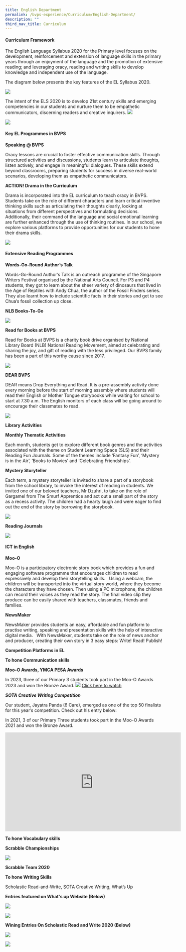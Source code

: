 ```yaml
---
title: English Department
permalink: /bvps-experience/Curriculum/English-Department/
description: ""
third_nav_title: Curriculum
---
```

#### **Curriculum Framework**&nbsp; &nbsp;&nbsp;  


  

The English Language Syllabus 2020 for the Primary level focuses on the development, reinforcement and extension of language skills in the primary years through an enjoyment of the language and the promotion of extensive reading; and leveraging oracy, reading and writing skills to develop knowledge and independent use of the language.  
  
The diagram below presents the key features of the EL Syllabus 2020.

![](/images/BVPS%20Experience/Curriculum/English%20Department/E1.png)

The intent of the ELS 2020 is to develop 21st century skills and emerging competencies in our students and nurture them to be empathetic communicators, discerning readers and creative inquirers.
![](/images/BVPS%20Experience/Curriculum/English%20Department/testttt.jpg)


![](/images/BVPS%20Experience/Curriculum/English%20Department/3boxes.png)

#### **Key EL Programmes in BVPS**  

**Speaking @ BVPS**

Oracy lessons are crucial to foster effective communication skills. Through structured activities and discussions, students learn to articulate thoughts, listen actively, and engage in meaningful dialogues. These skills extend beyond classrooms, preparing students for success in diverse real-world scenarios, developing them as empathetic communicators.

  **ACTION! Drama in the Curriculum**&nbsp;

Drama is incorporated into the EL curriculum to teach oracy in BVPS. Students take on the role of different characters and learn critical inventive thinking skills such as articulating their thoughts clearly, looking at situations from different perspectives and formulating decisions. Additionally, their command of the language and social emotional learning are further enhanced through the use of thinking routines.  In our school, we explore various platforms to provide opportunities for our students to hone their drama skills. 
  
![](/images/BVPS%20Experience/Curriculum/English%20Department/picture3.jpg)



#### **Extensive Reading Programmes**&nbsp; &nbsp;&nbsp;  

  

**Words-Go-Round**&nbsp;**Author’s Talk**&nbsp;

  

Words-Go-Round Author’s Talk is an outreach programme of the Singapore Writers Festival organised by the National Arts Council. For P3 and P4 students, they got to learn about the sheer variety of dinosaurs that lived in the Age of Reptiles with Andy Chua, the author of the Fossil Finders series. They also learnt how to include scientific facts in their stories and get to see Chua’s fossil collection up close. &nbsp;&nbsp;

  

**NLB Books-To-Go**

![](/images/BVPS%20Experience/Curriculum/English%20Department/E4.png)

**Read for Books at BVPS**&nbsp;  

  

Read for Books at BVPS is a charity book drive organised by National Library Board (NLB) National Reading Movement, aimed at celebrating and sharing the joy, and gift of reading with the less privileged. Our BVPS family has been a part of this worthy cause since 2017.

![](/images/BVPS%20Experience/Curriculum/English%20Department/E5.png)

**DEAR BVPS**  

  

DEAR means Drop Everything and Read. It is a pre-assembly activity done every morning before the start of morning assembly where students will read their English or Mother Tongue storybooks while waiting for school to start at 7.30 a.m. The English monitors of each class will be going around to encourage their classmates to read.

![](/images/BVPS%20Experience/Curriculum/English%20Department/E6.png)

**Library Activities**&nbsp; &nbsp; &nbsp;  

  

**Monthly Thematic Activities**&nbsp;

  

Each month, students get to explore different book genres and the activities associated with the theme on Student Learning Space (SLS) and their Reading Fun Journals. Some of the themes include ‘Fantasy Fun’, ‘Mystery is in the Air’, ‘Books to Movies’ and ‘Celebrating Friendships’.&nbsp;

  

**Mystery Storyteller**&nbsp;

  

Each term, a mystery storyteller is invited to share a part of a storybook from the school library, to invoke the interest of reading in students. We invited one of our beloved teachers, Mr Dzuhri, to take on the role of Gargamel from The Smurf Apprentice and act out a small part of the story as a recess activity. The children had a hearty laugh and were eager to find out the end of the story by borrowing the storybook.

![](/images/BVPS%20Experience/Curriculum/English%20Department/E7.png)

**Reading Journals**

![](/images/BVPS%20Experience/Curriculum/English%20Department/E8.png)

#### **ICT in English**  

  

**Moo-O**&nbsp;

  

Moo-O is a participatory electronic story book which provides a fun and engaging software programme that encourages children to read expressively and develop their storytelling skills. &nbsp; Using a webcam, the children will be transported into the virtual story world, where they become the characters they have chosen. Then using a PC microphone, the children can record their voices as they read the story. The final video clip they produce can be easily shared with teachers, classmates, friends and families. &nbsp;&nbsp;

  

**NewsMaker**&nbsp;

  

NewsMaker provides students an easy, affordable and fun platform to practise writing, speaking and presentation skills with the help of interactive digital media. &nbsp; With NewsMaker, students take on the role of news anchor and producer, creating their own story in 3 easy steps: Write! Read! Publish!  

  

**Competition Platforms in EL**&nbsp;&nbsp;&nbsp; &nbsp;  

  

**To hone Communication skills** &nbsp;&nbsp;

  

**Moo-O Awards, YMCA PESA Awards**&nbsp;&nbsp;
         <!-- /\* Font Definitions \*/ @font-face {font-family:Latha; panose-1:2 0 4 0 0 0 0 0 0 0; mso-font-charset:0; mso-generic-font-family:swiss; mso-font-pitch:variable; mso-font-signature:1048579 0 0 0 1 0;} @font-face {font-family:"Cambria Math"; panose-1:2 4 5 3 5 4 6 3 2 4; mso-font-charset:0; mso-generic-font-family:roman; mso-font-pitch:variable; mso-font-signature:-536869121 1107305727 33554432 0 415 0;} @font-face {font-family:DengXian; panose-1:2 1 6 0 3 1 1 1 1 1; mso-font-alt:等线; mso-font-charset:134; mso-generic-font-family:auto; mso-font-pitch:variable; mso-font-signature:-1610612033 953122042 22 0 262159 0;} @font-face {font-family:Calibri; panose-1:2 15 5 2 2 2 4 3 2 4; mso-font-charset:0; mso-generic-font-family:swiss; mso-font-pitch:variable; mso-font-signature:-469750017 -1040178053 9 0 511 0;} @font-face {font-family:"Dreaming Outloud Pro"; mso-font-alt:Calibri; mso-font-charset:0; mso-generic-font-family:script; mso-font-pitch:variable; mso-font-signature:-2147483409 10 8 0 1 0;} @font-face {font-family:"\\@DengXian"; panose-1:2 1 6 0 3 1 1 1 1 1; mso-font-charset:134; mso-generic-font-family:auto; mso-font-pitch:variable; mso-font-signature:-1610612033 953122042 22 0 262159 0;} /\* Style Definitions \*/ p.MsoNormal, li.MsoNormal, div.MsoNormal {mso-style-unhide:no; mso-style-qformat:yes; mso-style-parent:""; margin-top:0in; margin-right:0in; margin-bottom:8.0pt; margin-left:0in; line-height:107%; mso-pagination:widow-orphan; font-size:11.0pt; font-family:"Calibri",sans-serif; mso-ascii-font-family:Calibri; mso-ascii-theme-font:minor-latin; mso-fareast-font-family:DengXian; mso-fareast-theme-font:minor-fareast; mso-hansi-font-family:Calibri; mso-hansi-theme-font:minor-latin; mso-bidi-font-family:Latha; mso-font-kerning:1.0pt; mso-ligatures:standardcontextual;} .MsoChpDefault {mso-style-type:export-only; mso-default-props:yes; font-family:"Calibri",sans-serif; mso-ascii-font-family:Calibri; mso-ascii-theme-font:minor-latin; mso-fareast-font-family:DengXian; mso-fareast-theme-font:minor-fareast; mso-hansi-font-family:Calibri; mso-hansi-theme-font:minor-latin; mso-bidi-font-family:Latha; mso-bidi-theme-font:minor-bidi;} .MsoPapDefault {mso-style-type:export-only; margin-bottom:8.0pt; line-height:107%;} @page WordSection1 {size:8.5in 11.0in; margin:1.0in 1.0in 1.0in 1.0in; mso-header-margin:.5in; mso-footer-margin:.5in; mso-paper-source:0;} div.WordSection1 {page:WordSection1;} -->

In 2023, three of our Primary 3 students took part in the Moo-O Awards 2023 and won the Bronze Award.
![](/images/BVPS%20Experience/Curriculum/English%20Department/title-of-video.jpg)
[Click here to watch](https://drive.google.com/file/d/1lZN184N2UoWSjuLcoVk9Ppz8Pnb95QjY/view?usp=sharing)

**_SOTA Creative Writing Competition_**

Our student, Jayatra Panda (6 Care), emerged as one of the top 50 finalists for this year’s competition. Check out his entry below:
  

In 2021, 3 of our Primary Three students took part in the Moo-O Awards 2021 and won the Bronze Award.

<iframe width="560" height="315" src="https://www.youtube.com/embed/IcBTfqTeLSM" title="YouTube video player" frameborder="0" allow="accelerometer; autoplay; clipboard-write; encrypted-media; gyroscope; picture-in-picture" allowfullscreen=""></iframe>

**To hone Vocabulary skills** &nbsp;&nbsp;

  

**Scrabble Championships**

![](/images/BVPS%20Experience/Curriculum/English%20Department/E10.png)

**Scrabble Team 2020**  

**To hone Writing Skills** &nbsp;&nbsp;

  

Scholastic Read-and-Write, SOTA Creative Writing, What’s Up  

  

**Entries featured on What's up Website (Below)**

![](/images/BVPS%20Experience/Curriculum/English%20Department/E11.png)

![](/images/BVPS%20Experience/Curriculum/English%20Department/E12.png)

**Wining Entries On Scholastic Read and Write 2020 (Below)**

![](/images/BVPS%20Experience/Curriculum/English%20Department/E13.png)

![](/images/BVPS%20Experience/Curriculum/English%20Department/E14.png)